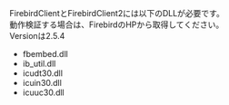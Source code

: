FirebirdClientとFirebirdClient2には以下のDLLが必要です。    
動作検証する場合は、FirebirdのHPから取得してください。  
Versionは2.5.4  
* fbembed.dll  
* ib_util.dll  
* icudt30.dll  
* icuin30.dll  
* icuuc30.dll  